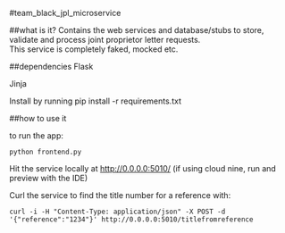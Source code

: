 #team_black_jpl_microservice

##what is it?
Contains the web services and database/stubs to store, validate and process joint proprietor letter requests.  
This service is completely faked, mocked etc.

##dependencies
Flask
 
Jinja

Install by running pip install -r requirements.txt

##how to use it

to run the app:
```
python frontend.py
```

Hit the service locally at http://0.0.0.0:5010/  (if using cloud nine, run and preview with the IDE)

Curl the service to find the title number for a reference with:

```
curl -i -H "Content-Type: application/json" -X POST -d '{"reference":"1234"}' http://0.0.0.0:5010/titlefromreference
```